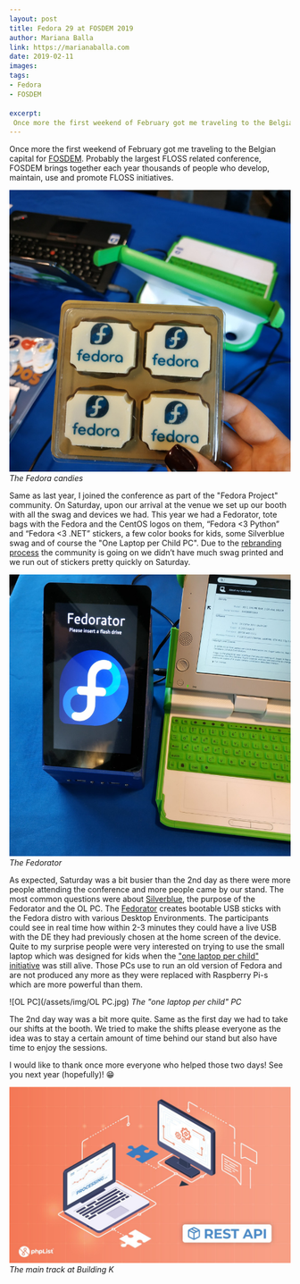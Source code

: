 ```yaml
---
layout: post
title: Fedora 29 at FOSDEM 2019
author: Mariana Balla
link: https://marianaballa.com
date: 2019-02-11
images: 
tags:
- Fedora
- FOSDEM

excerpt:
 Once more the first weekend of February got me traveling to the Belgian capital for FOSDEM. Probably the largest FLOSS related conference, FOSDEM brings together each year thousands of people who develop, maintain, use and promote FLOSS initiatives.[…]
---
```


Once more the first weekend of February got me traveling to the Belgian capital for [FOSDEM](https://fosdem.org/2019/). Probably the largest FLOSS related conference, FOSDEM brings together each year thousands of people who develop, maintain, use and promote FLOSS initiatives. 

![Fedora candies](/assets/img/candies.jpg)
<i>The Fedora candies</i>


Same as last year, I joined the conference as part of the "Fedora Project" community. On Saturday, upon our arrival at the venue we set up our booth with all the swag and devices we had. This year we had a Fedorator, tote bags with the Fedora and the CentOS logos on them, “Fedora <3 Python” and “Fedora <3 .NET” stickers, a few color books for kids, some Silverblue swag and of course the "One Laptop per Child PC". Due to the [rebranding process](https://fedoramagazine.org/fedora-logo-redesign/) the community is going on we didn’t have much swag printed and we run out of stickers pretty quickly on Saturday. 

![Fedorator](/assets/img/fedorator.jpg)
<i>The Fedorator</i>

As expected, Saturday was a bit busier than the 2nd day as there were more people attending the conference and more people came by our stand. The most common questions were about [Silverblue](https://silverblue.fedoraproject.org/), the purpose of the Fedorator and the OL PC. The [Fedorator](https://github.com/Sanqui/fedorator) creates bootable USB sticks with the Fedora distro with various Desktop Environments. The participants could see in real time how within 2-3 minutes they could have a live USB with the DE they had previously chosen at the home screen of the device. Quite to my surprise people were very interested on trying to use the small laptop which was designed for kids when the ["one laptop per child" initiative](http://one.laptop.org/) was still alive. Those PCs use to run an old version of Fedora and are not produced any more as they were replaced with Raspberry Pi-s which are more powerful than them. 

![OL PC](/assets/img/OL PC.jpg)
<i>The "one laptop per child" PC</i>

The 2nd day way was a bit more quite. Same as the first day we had to take our shifts at the booth. We tried to make the shifts please everyone as the idea was to stay a certain amount of time behind our stand but also have time to enjoy the sessions. 

I would like to thank once more everyone who helped those two days! See you next year (hopefully)! 😁

![FOSDEM 2019](/assets/img/phpList.jpg)
<i>The main track at Building K</i>


